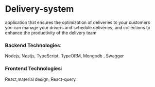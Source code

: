 # Delivery-system
application that ensures the optimization of deliveries to your customers
you can manage your drivers and schedule deliveries, and collections to enhance the productivity of the delivery team

### Backend Technologies:
Nodejs, Nestjs, TypeScript, TypeORM, Mongodb , Swagger

### Frontend Technologies:
React,material design, React-query

